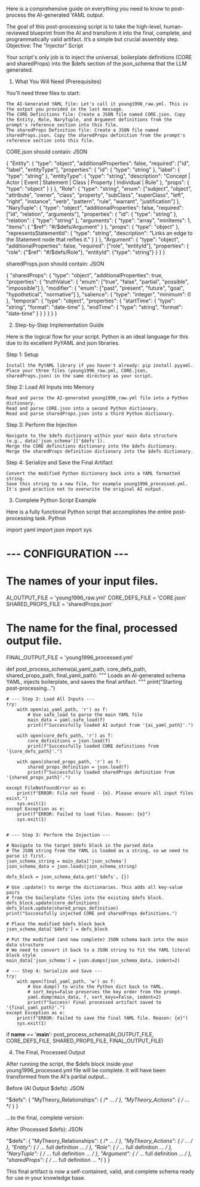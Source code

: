 Here is a comprehensive guide on everything you need to know to post-process the AI-generated YAML output.

The goal of this post-processing script is to take the high-level, human-reviewed blueprint from the AI and transform it into the final, complete, and programmatically valid artifact. It’s a simple but crucial assembly step.
Objective: The "Injector" Script

Your script's only job is to inject the universal, boilerplate definitions (CORE and sharedProps) into the $defs section of the json_schema that the LLM generated.
1. What You Will Need (Prerequisites)

You'll need three files to start:

    The AI-Generated YAML file: Let's call it young1996_raw.yml. This is the output you provided in the last message.
    The CORE Definitions file: Create a JSON file named CORE.json. Copy the Entity, Role, NaryTuple, and Argument definitions from the prompt's reference section into this file.
    The sharedProps Definition file: Create a JSON file named sharedProps.json. Copy the sharedProps definition from the prompt's reference section into this file.

CORE.json should contain:
JSON

{
  "Entity": { "type": "object", "additionalProperties": false, "required": ["id", "label", "entityType"], "properties": { "id": { "type": "string" }, "label": { "type": "string" }, "entityType": { "type": "string", "description": "Concept | Actor | Event | Statement | Class | Property | Individual | Rule" }, "props": { "type": "object" } } },
  "Role": { "type": "string", "enum": ["subject", "object", "attribute", "owner", "class", "property", "subClass", "superClass", "left", "right", "instance", "verb", "pattern", "rule", "warrant", "justification"] },
  "NaryTuple": { "type": "object", "additionalProperties": false, "required": ["id", "relation", "arguments"], "properties": { "id": { "type": "string" }, "relation": { "type": "string" }, "arguments": { "type": "array", "minItems": 1, "items": { "$ref": "#/$defs/Argument" } }, "props": { "type": "object" }, "representsStatementId": { "type": "string", "description": "Links an edge to the Statement node that reifies it." } } },
  "Argument": { "type": "object", "additionalProperties": false, "required": ["role", "entityId"], "properties": { "role": {"$ref": "#/$defs/Role"}, "entityId": {"type": "string"} } }
}

sharedProps.json should contain:
JSON

{
  "sharedProps": {
    "type": "object",
    "additionalProperties": true,
    "properties": {
      "truthValue": { "enum": ["true", "false", "partial", "possible", "impossible"] },
      "modifier":   { "enum": ["past", "present", "future", "goal", "hypothetical", "normative"] },
      "salience":   { "type": "integer", "minimum": 0 },
      "temporal": {
        "type": "object",
        "properties": {
          "startTime": { "type": "string", "format": "date-time" },
          "endTime":   { "type": "string", "format": "date-time" }
        }
      }
    }
  }
}

2. Step-by-Step Implementation Guide

Here is the logical flow for your script. Python is an ideal language for this due to its excellent PyYAML and json libraries.

Step 1: Setup

    Install the PyYAML library if you haven't already: pip install pyyaml.
    Place your three files (young1996_raw.yml, CORE.json, sharedProps.json) in the same directory as your script.

Step 2: Load All Inputs into Memory

    Read and parse the AI-generated young1996_raw.yml file into a Python dictionary.
    Read and parse CORE.json into a second Python dictionary.
    Read and parse sharedProps.json into a third Python dictionary.

Step 3: Perform the Injection

    Navigate to the $defs dictionary within your main data structure (e.g., data['json_schema']['$defs']).
    Merge the CORE definitions dictionary into the $defs dictionary.
    Merge the sharedProps definition dictionary into the $defs dictionary.

Step 4: Serialize and Save the Final Artifact

    Convert the modified Python dictionary back into a YAML formatted string.
    Save this string to a new file, for example young1996_processed.yml. It's good practice not to overwrite the original AI output.

3. Complete Python Script Example

Here is a fully functional Python script that accomplishes the entire post-processing task.
Python

import yaml
import json
import sys

# --- CONFIGURATION ---
# The names of your input files.
AI_OUTPUT_FILE = 'young1996_raw.yml'
CORE_DEFS_FILE = 'CORE.json'
SHARED_PROPS_FILE = 'sharedProps.json'

# The name for the final, processed output file.
FINAL_OUTPUT_FILE = 'young1996_processed.yml'

def post_process_schema(ai_yaml_path, core_defs_path, shared_props_path, final_yaml_path):
    """
    Loads an AI-generated schema YAML, injects boilerplate, and saves the final artifact.
    """
    print("Starting post-processing...")

    # --- Step 2: Load All Inputs ---
    try:
        with open(ai_yaml_path, 'r') as f:
            # Use safe_load to parse the main YAML file
            main_data = yaml.safe_load(f)
            print(f"Successfully loaded AI output from '{ai_yaml_path}'.")

        with open(core_defs_path, 'r') as f:
            core_definitions = json.load(f)
            print(f"Successfully loaded CORE definitions from '{core_defs_path}'.")

        with open(shared_props_path, 'r') as f:
            shared_props_definition = json.load(f)
            print(f"Successfully loaded sharedProps definition from '{shared_props_path}'.")

    except FileNotFoundError as e:
        print(f"ERROR: File not found - {e}. Please ensure all input files exist.")
        sys.exit(1)
    except Exception as e:
        print(f"ERROR: Failed to load files. Reason: {e}")
        sys.exit(1)


    # --- Step 3: Perform the Injection ---
    
    # Navigate to the target $defs block in the parsed data
    # The JSON string from the YAML is loaded as a string, so we need to parse it first.
    json_schema_string = main_data['json_schema']
    json_schema_data = json.loads(json_schema_string)
    
    defs_block = json_schema_data.get('$defs', {})

    # Use .update() to merge the dictionaries. This adds all key-value pairs
    # from the boilerplate files into the existing $defs block.
    defs_block.update(core_definitions)
    defs_block.update(shared_props_definition)
    print("Successfully injected CORE and sharedProps definitions.")

    # Place the modified $defs block back
    json_schema_data['$defs'] = defs_block

    # Put the modified (and now complete) JSON schema back into the main data structure
    # We need to convert it back to a JSON string to fit the YAML literal block style
    main_data['json_schema'] = json.dumps(json_schema_data, indent=2)

    # --- Step 4: Serialize and Save ---
    try:
        with open(final_yaml_path, 'w') as f:
            # Use dump() to write the Python dict back to YAML.
            # sort_keys=False preserves the key order from the prompt.
            yaml.dump(main_data, f, sort_keys=False, indent=2)
            print(f"Success! Final processed artifact saved to '{final_yaml_path}'.")
    except Exception as e:
        print(f"ERROR: Failed to save the final YAML file. Reason: {e}")
        sys.exit(1)


if __name__ == '__main__':
    post_process_schema(AI_OUTPUT_FILE, CORE_DEFS_FILE, SHARED_PROPS_FILE, FINAL_OUTPUT_FILE)

4. The Final, Processed Output

After running the script, the $defs block inside your young1996_processed.yml file will be complete. It will have been transformed from the AI's partial output...

Before (AI Output $defs):
JSON

"$defs": {
  "MyTheory_Relationships": { /* ... */ },
  "MyTheory_Actions": { /* ... */ }
}

...to the final, complete version:

After (Processed $defs):
JSON

"$defs": {
  "MyTheory_Relationships": { /* ... */ },
  "MyTheory_Actions": { /* ... */ },
  "Entity": { /* ... full definition ... */ },
  "Role": { /* ... full definition ... */ },
  "NaryTuple": { /* ... full definition ... */ },
  "Argument": { /* ... full definition ... */ },
  "sharedProps": { /* ... full definition ... */ }
}

This final artifact is now a self-contained, valid, and complete schema ready for use in your knowledge base.
